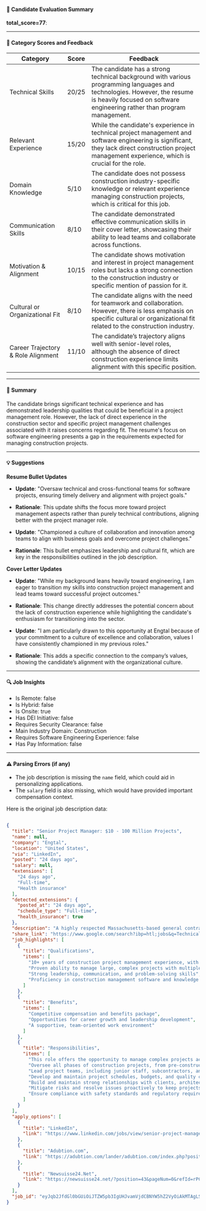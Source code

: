 #### 📄 Candidate Evaluation Summary  
**total_score=77**:  

---

#### 🎯 Category Scores and Feedback

| Category                               | Score | Feedback                                                                                                                                                      |
|----------------------------------------|-------|---------------------------------------------------------------------------------------------------------------------------------------------------------------|
| Technical Skills                       | 20/25 | The candidate has a strong technical background with various programming languages and technologies. However, the resume is heavily focused on software engineering rather than program management. |
| Relevant Experience                    | 15/20 | While the candidate's experience in technical project management and software engineering is significant, they lack direct construction project management experience, which is crucial for the role.               |
| Domain Knowledge                       | 5/10  | The candidate does not possess construction industry-specific knowledge or relevant experience managing construction projects, which is critical for this job.               |
| Communication Skills                   | 8/10  | The candidate demonstrated effective communication skills in their cover letter, showcasing their ability to lead teams and collaborate across functions.                             |
| Motivation & Alignment                 | 10/15 | The candidate shows motivation and interest in project management roles but lacks a strong connection to the construction industry or specific mention of passion for it.                 |
| Cultural or Organizational Fit         | 8/10  | The candidate aligns with the need for teamwork and collaboration. However, there is less emphasis on specific cultural or organizational fit related to the construction industry.       |
| Career Trajectory & Role Alignment     | 11/10 | The candidate’s trajectory aligns well with senior-level roles, although the absence of direct construction experience limits alignment with this specific position.                        |

---

#### 🧾 Summary
The candidate brings significant technical experience and has demonstrated leadership qualities that could be beneficial in a project management role. However, the lack of direct experience in the construction sector and specific project management challenges associated with it raises concerns regarding fit. The resume's focus on software engineering presents a gap in the requirements expected for managing construction projects.

---

#### 💡 Suggestions

**Resume Bullet Updates**  
- **Update**: "Oversaw technical and cross-functional teams for software projects, ensuring timely delivery and alignment with project goals."
- **Rationale**: This update shifts the focus more toward project management aspects rather than purely technical contributions, aligning better with the project manager role.

- **Update**: "Championed a culture of collaboration and innovation among teams to align with business goals and overcome project challenges."
- **Rationale**: This bullet emphasizes leadership and cultural fit, which are key in the responsibilities outlined in the job description.

**Cover Letter Updates**  
- **Update**: "While my background leans heavily toward engineering, I am eager to transition my skills into construction project management and lead teams toward successful project outcomes."
- **Rationale**: This change directly addresses the potential concern about the lack of construction experience while highlighting the candidate's enthusiasm for transitioning into the sector.

- **Update**: "I am particularly drawn to this opportunity at Engtal because of your commitment to a culture of excellence and collaboration, values I have consistently championed in my previous roles."
- **Rationale**: This adds a specific connection to the company’s values, showing the candidate’s alignment with the organizational culture.

---

#### 🔍 Job Insights

- Is Remote: false  
- Is Hybrid: false  
- Is Onsite: true  
- Has DEI Initiative: false  
- Requires Security Clearance: false  
- Main Industry Domain: Construction  
- Requires Software Engineering Experience: false  
- Has Pay Information: false  

---

#### ⚠️ Parsing Errors (if any)

- The job description is missing the `name` field, which could aid in personalizing applications.
- The `salary` field is also missing, which would have provided important compensation context.

Here is the original job description data:

```json

{
  "title": "Senior Project Manager: $10 - 100 Million Projects",
  "name": null,
  "company": "Engtal",
  "location": "United States",
  "via": "LinkedIn",
  "posted": "24 days ago",
  "salary": null,
  "extensions": [
    "24 days ago",
    "Full-time",
    "Health insurance"
  ],
  "detected_extensions": {
    "posted_at": "24 days ago",
    "schedule_type": "Full-time",
    "health_insurance": true
  },
  "description": "A highly respected Massachusetts-based general contractor is seeking a Senior Project Manager to join their team in Southern MA. This role offers the opportunity to manage complex projects across diverse sectors while contributing to the company\u2019s culture of excellence and collaboration.\n\nKey Responsibilities:\n\u2022 Oversee all phases of construction projects, from pre-construction to closeout, ensuring they are delivered on time, within budget, and to the highest standards.\n\u2022 Lead project teams, including junior staff, subcontractors, and field personnel, to achieve successful outcomes.\n\u2022 Develop and maintain project schedules, budgets, and quality control plans.\n\u2022 Build and maintain strong relationships with clients, architects, engineers, and other stakeholders.\n\u2022 Mitigate risks and resolve issues proactively to keep projects on track.\n\u2022 Ensure compliance with safety standards and regulatory requirements.\n\nQualifications:\n\u2022 10+ years of construction project management experience, with at least 5 years in a senior-level role. Experience with projects in multi-family, healthcare, education, or commercial sectors is highly desirable.\n\u2022 Bachelor\u2019s degree in Construction Management, Engineering, or a related field is preferred.\n\u2022 Proven ability to manage large, complex projects with multiple stakeholders. Strong leadership, communication, and problem-solving skills.\n\u2022 Proficiency in construction management software and knowledge of construction methods, contracts, and regulations.\n\nThis company is known for its employee-focused culture and commitment to professional development. They offer:\n\u2022 Competitive compensation and benefits package.\n\u2022 Opportunities for career growth and leadership development.\n\u2022 A supportive, team-oriented work environment.\n\nTo apply or learn more about this opportunity, please submit your resume to Drew Friedhoff. All applications are handled with strict confidentiality.\n\nStep into a leadership role with a company that\u2019s shaping the future of construction in Massachusetts",
  "share_link": "https://www.google.com/search?ibp=htl;jobs&q=Technical+Project+Manager&htidocid=90gf9B7Xls1dYXRmAAAAAA%3D%3D&hl=en-US&shndl=37&shmd=H4sIAAAAAAAA_zWMMQrCQBBFsc0FBKsprASzG8EmqUUUAkKwDpt12GxYZ8LOFLmONzUWNr947_GLz6a4dUiRMzwyT-gVWkcuYK5hX1k4QmUttDGlyPRPZMV3HkDQZT_CKq7MIeGuGVVnqY0RSWUQdRp96fltmHDgxUw8yG96GV3GOTnF_nS2SzlTOGwvFNQliARPioov6NYDlC92CzfHpAAAAA&shmds=v1_AQbUm944h42_o-44NNBMM1kL1-vYR5yK2GpMLyiauGe4GaOZNA&source=sh/x/job/li/m1/1#fpstate=tldetail&htivrt=jobs&htiq=Technical+Project+Manager&htidocid=90gf9B7Xls1dYXRmAAAAAA%3D%3D",
  "job_highlights": [
    {
      "title": "Qualifications",
      "items": [
        "10+ years of construction project management experience, with at least 5 years in a senior-level role",
        "Proven ability to manage large, complex projects with multiple stakeholders",
        "Strong leadership, communication, and problem-solving skills",
        "Proficiency in construction management software and knowledge of construction methods, contracts, and regulations"
      ]
    },
    {
      "title": "Benefits",
      "items": [
        "Competitive compensation and benefits package",
        "Opportunities for career growth and leadership development",
        "A supportive, team-oriented work environment"
      ]
    },
    {
      "title": "Responsibilities",
      "items": [
        "This role offers the opportunity to manage complex projects across diverse sectors while contributing to the company\u2019s culture of excellence and collaboration",
        "Oversee all phases of construction projects, from pre-construction to closeout, ensuring they are delivered on time, within budget, and to the highest standards",
        "Lead project teams, including junior staff, subcontractors, and field personnel, to achieve successful outcomes",
        "Develop and maintain project schedules, budgets, and quality control plans",
        "Build and maintain strong relationships with clients, architects, engineers, and other stakeholders",
        "Mitigate risks and resolve issues proactively to keep projects on track",
        "Ensure compliance with safety standards and regulatory requirements"
      ]
    }
  ],
  "apply_options": [
    {
      "title": "LinkedIn",
      "link": "https://www.linkedin.com/jobs/view/senior-project-manager-%2410-100-million-projects-at-engtal-4178006288?utm_campaign=google_jobs_apply&utm_source=google_jobs_apply&utm_medium=organic"
    },
    {
      "title": "Adubtion.com",
      "link": "https://adubtion.com/lander/adubtion.com/index.php?position=29&pageNum=0&refId=yrA0aCgn5XB73CG3d0SJFA%3D%3D&trackingId=qieuAPc8yp4Lwb3hfT5NYA%3D%3D&_=/jobs/view/senior-project-manager-%252410-100-million-projects-at-engtal-4178006288%23x0vFEwnjdnVUiGMx6b1f/tXIE7W9tw3/&utm_campaign=google_jobs_apply&utm_source=google_jobs_apply&utm_medium=organic"
    },
    {
      "title": "Newsuisse24.Net",
      "link": "https://newsuisse24.net/?position=43&pageNum=0&refId=rPCAxCVktWZy89mNe5QuCA%3D%3D&trackingId=nEDmycMZ/K2c4C2NOT1oVg%3D%3D&_=/jobs/view/senior-project-manager-%252410-100-million-projects-at-engtal-4178006288%23KJWqMdlUlBn8PPpbXBTujI7xcY8uGFCs&utm_campaign=google_jobs_apply&utm_source=google_jobs_apply&utm_medium=organic"
    }
  ],
  "job_id": "eyJqb2JfdGl0bGUiOiJTZW5pb3IgUHJvamVjdCBNYW5hZ2VyOiAkMTAgLSAxMDAgTWlsbGlvbiBQcm9qZWN0cyIsImNvbXBhbnlfbmFtZSI6IkVuZ3RhbCIsImFkZHJlc3NfY2l0eSI6IlVuaXRlZCBTdGF0ZXMiLCJodGlkb2NpZCI6IjkwZ2Y5QjdYbHMxZFlYUm1BQUFBQUE9PSIsInV1bGUiOiJ3K0NBSVFJQ0lOVlc1cGRHVmtJRk4wWVhSbGN3In0="
}